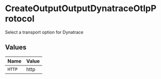 # CreateOutputOutputDynatraceOtlpProtocol

Select a transport option for Dynatrace


## Values

| Name   | Value  |
| ------ | ------ |
| `HTTP` | http   |